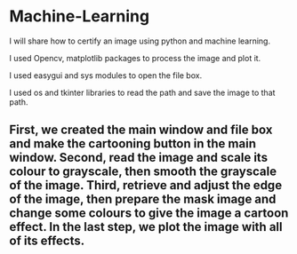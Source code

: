 # Machine-Learning
 I will share how to certify an image using python and machine learning.

I used Opencv, matplotlib packages to process the image and plot it.

I used easygui and sys modules to open the file box.

I used os and tkinter libraries to read the path and save the image to that path.

First, we created the main window and file box and make the cartooning button in the main window. 
Second, read the image and scale its colour to grayscale, then smooth the grayscale of the image. 
Third, retrieve and adjust the edge of the image, then prepare the mask image and change some colours to give the image a cartoon effect. 
In the last step, we plot the image with all of its effects.
-----------------------------------------------------------------------------
